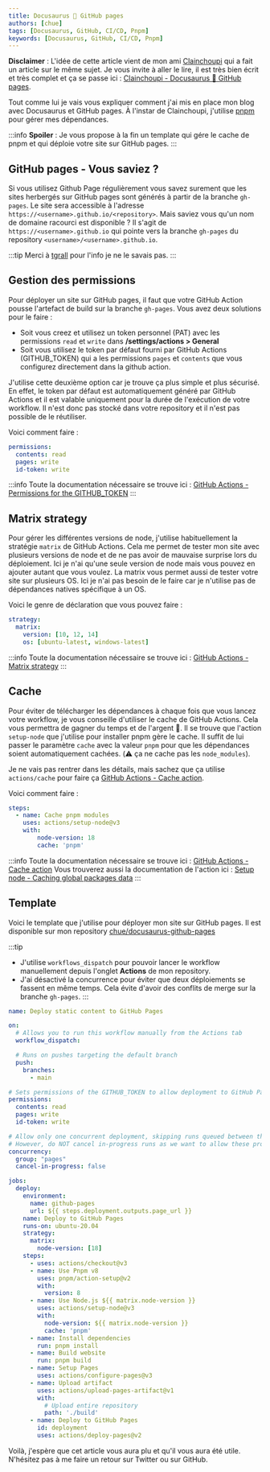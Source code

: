 ```yaml
---
title: Docusaurus 🖤 GitHub pages
authors: [chue]
tags: [Docusaurus, GitHub, CI/CD, Pnpm]
keywords: [Docusaurus, GitHub, CI/CD, Pnpm]
---
```


**Disclaimer** : L'idée de cette article vient de mon ami [Clainchoupi](https://github.com/clainchoupi) qui a fait un article sur le même sujet. Je vous invite à aller le lire, il est très bien écrit et très complet et ça se passe ici : [Clainchoupi - Docusaurus 🖤 GitHub pages](https://clainchoupi.github.io/blog/2023/05/13/Docusaurus_github).

Tout comme lui je vais vous expliquer comment j'ai mis en place mon blog avec Docusaurus et GitHub pages. À l'instar de Clainchoupi, j'utilise [pnpm](https://pnpm.io/) pour gérer mes dépendances.

:::info
**Spoiler** : Je vous propose à la fin un template qui gére le cache de pnpm et qui déploie votre site sur GitHub pages.
:::

<!--truncate-->

## GitHub pages - Vous saviez ?

Si vous utilisez Github Page régulièrement vous savez surement que les sites herbergés sur GitHub pages sont générés à partir de la branche `gh-pages`. Le site sera accessible à l'adresse `https://<username>.github.io/<repository>`.
Mais saviez vous qu'un nom de domaine racourci est disponible ? Il s'agit de `https://<username>.github.io` qui pointe vers la branche `gh-pages` du repository `<username>/<username>.github.io`. 

:::tip
Merci à [tgrall](https://tgrall.github.io/) pour l'info je ne le savais pas.
:::

## Gestion des permissions

Pour déployer un site sur GitHub pages, il faut que votre GitHub Action pousse l'artefact de build sur la branche `gh-pages`. Vous avez deux solutions pour le faire :
- Soit vous creez et utilisez un token personnel (PAT) avec les permissions `read` et `write` dans **/settings/actions > General**
- Soit vous utilisez le token par défaut fourni par GitHub Actions (GITHUB_TOKEN) qui a les permissions `pages` et `contents` que vous configurez directement dans la github action.

J'utilise cette deuxième option car je trouve ça plus simple et plus sécurisé. En effet, le token par défaut est automatiquement généré par GitHub Actions et il est valable uniquement pour la durée de l'exécution de votre workflow. Il n'est donc pas stocké dans votre repository et il n'est pas possible de le réutiliser.

Voici comment faire :

```yaml
permissions:
  contents: read
  pages: write
  id-token: write
```

:::info
Toute la documentation nécessaire se trouve ici : [GitHub Actions - Permissions for the GITHUB_TOKEN](https://docs.github.com/en/actions/using-jobs/assigning-permissions-to-jobs)
:::

## Matrix strategy

Pour gérer les différentes versions de node, j'utilise habituellement la stratégie `matrix` de GitHub Actions. Cela me permet de tester mon site avec plusieurs versions de node et de ne pas avoir de mauvaise surprise lors du déploiement. Ici je n'ai qu'une seule version de node mais vous pouvez en ajouter autant que vous voulez.
La matrix vous permet aussi de tester votre site sur plusieurs OS. Ici je n'ai pas besoin de le faire car je n'utilise pas de dépendances natives spécifique à un OS.

Voici le genre de déclaration que vous pouvez faire :

```yaml
strategy:
  matrix:
    version: [10, 12, 14]
    os: [ubuntu-latest, windows-latest]
```

:::info
Toute la documentation nécessaire se trouve ici : [GitHub Actions - Matrix strategy](https://docs.github.com/en/actions/using-jobs/using-a-matrix-for-your-jobs)
:::

## Cache

Pour éviter de télécharger les dépendances à chaque fois que vous lancez votre workflow, je vous conseille d'utiliser le cache de GitHub Actions. Cela vous permettra de gagner du temps et de l'argent 🤑.
Il se trouve que l'action `setup-node` que j'utilise pour installer pnpm gère le cache. Il suffit de lui passer le paramètre `cache` avec la valeur `pnpm` pour que les dépendances soient automatiquement cachées. (⚠️ ça ne cache pas les `node_modules`).

Je ne vais pas rentrer dans les détails, mais sachez que ça utilise `actions/cache` pour faire ça [GitHub Actions - Cache action](https://github.com/actions/cache).

Voici comment faire :

```yaml
steps:
  - name: Cache pnpm modules
    uses: actions/setup-node@v3
    with:
        node-version: 18
        cache: 'pnpm'
```

:::info
Toute la documentation nécessaire se trouve ici : [GitHub Actions - Cache action](https://docs.github.com/en/actions/guides/caching-dependencies-to-speed-up-workflows)
Vous trouverez aussi la documentation de l'action ici : [Setup node - Caching global packages data](https://github.com/actions/setup-node#caching-global-packages-data)
:::

## Template

Voici le template que j'utilise pour déployer mon site sur GitHub pages. Il est disponible sur mon repository [chue/docusaurus-github-pages](https://horsty80.github.io/blog/2023/05/16/Docusaurus-github)

:::tip
* J'utilise `workflows_dispatch` pour pouvoir lancer le workflow manuellement depuis l'onglet **Actions** de mon repository.
* J'ai désactivé la concurrence pour éviter que deux déploiements se fassent en même temps. Cela évite d'avoir des conflits de merge sur la branche `gh-pages`.
:::

```yaml
name: Deploy static content to GitHub Pages

on:
  # Allows you to run this workflow manually from the Actions tab
  workflow_dispatch:

  # Runs on pushes targeting the default branch
  push:
    branches:
      - main

# Sets permissions of the GITHUB_TOKEN to allow deployment to GitHub Pages
permissions:
  contents: read
  pages: write
  id-token: write

# Allow only one concurrent deployment, skipping runs queued between the run in-progress and latest queued.
# However, do NOT cancel in-progress runs as we want to allow these production deployments to complete.
concurrency:
  group: "pages"
  cancel-in-progress: false

jobs:
  deploy:
    environment:
      name: github-pages
      url: ${{ steps.deployment.outputs.page_url }}
    name: Deploy to GitHub Pages
    runs-on: ubuntu-20.04
    strategy:
      matrix:
        node-version: [18]
    steps:
      - uses: actions/checkout@v3
      - name: Use Pnpm v8
        uses: pnpm/action-setup@v2
        with:
          version: 8
      - name: Use Node.js ${{ matrix.node-version }}
        uses: actions/setup-node@v3
        with:
          node-version: ${{ matrix.node-version }}
          cache: 'pnpm'
      - name: Install dependencies
        run: pnpm install
      - name: Build website
        run: pnpm build
      - name: Setup Pages
        uses: actions/configure-pages@v3
      - name: Upload artifact
        uses: actions/upload-pages-artifact@v1
        with:
          # Upload entire repository
          path: './build'
      - name: Deploy to GitHub Pages
        id: deployment
        uses: actions/deploy-pages@v2
```

Voilà, j'espère que cet article vous aura plu et qu'il vous aura été utile. N'hésitez pas à me faire un retour sur Twitter ou sur GitHub.